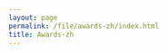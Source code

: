 ```yaml
---
layout: page
permalink: /file/awards-zh/index.html
title: Awards-zh
---
```

<!--
> 更新时间：2024/05/20 &nbsp; [English Version (英文)](https://caihanlin.com/awards/)

## 综合奖学金

- 2023年12月：AAAI本科生学者奖学金（¥30000）<br>计算机领域顶级会议全额资助，每年奖励18名杰出本科生
- 2024年05月：施然创新奖学金（¥10000）<br>福州大学最高奖学金之一，每年奖励10名杰出本科生
- 2023年08月：能化奖学金（¥10000）<br>福州大学最高奖学金之一，每年奖励15名杰出本科生
- 2023年05月：厦航奖学金（¥5000）
- 2021-2024：福州大学综合一等奖学金（¥15000，四次）<br>中外合作办学，双学位项目联合奖学金
- 2024年05月：爱尔兰国立梅努斯大学最佳毕业论文奖（¥3000）
- 2023年10月：爱尔兰国立梅努斯大学最佳学术表现奖（¥750）
- 2022年10月：爱尔兰国立梅努斯大学最佳课程项目奖（¥750）

## 科研基金

- 2024-2025：中国国际大学生创新大赛奖励基金<br>竞赛奖励基金（¥10000）基金主持人
- 2023-2024：国家级大学生创新创业训练计划<br>国重点（No.202310386056， ¥20000）基金主持人
- 2023-2024：全国青年科普创新实验暨项目大赛奖励基金<br>竞赛奖励基金（¥5000）基金主持人

## 科研竞赛

- 2024年01月：第9届中国国际大学生创新大赛国家级铜奖（互联网+）
- 2023年08月：第9届“3S杯”大学生物联网技术与应用大赛国家级二等奖
- 2023年08月：第9届全国青年科普创新实验暨项目大赛最佳技术奖、国家级三等奖
- 2023年08月：第11届“NCDA”杯全国高校数字艺术设计大赛福建省级赛二等奖
- 2023年08月：第16届中国大学生计算机设计大赛福建省级赛三等奖
- 2023年06月：第3届福建省青年科普创新实验暨项目大赛福建省级赛一等奖（冠军）
- 2023年05月：第25届国际大学生数学建模竞赛国际级特等奖提名（所有20508篇论文中的前1%）
- 2023年05月：第7届米兰设计周中国高校设计学科师生优秀作品展省级赛三等奖
- 2022年11月：第31届“高教社杯”全国大学生数学建模竞赛本科组福建赛区一等奖（前8%）
- 2022年10月：爱尔兰国立梅努斯大学年度最佳学生项目奖（前8%）
- 2022年08月：第15届中国大学生计算机设计大赛国家级三等奖
- 2022年06月：福州大学游泳比赛100米自由泳冠军、50米蛙泳季军（达国家二级运动员标准）
- 2022年06月：第13届“南威杯”福州大学数学建模竞赛三等奖
- 2022年05月：第15届中国大学生计算机设计大赛福建省级赛二等奖
- 2022年05月：第1届全国大学生新媒体大赛国家级三等奖

## 社会服务

- 2022年04月：福州大学年度“最美志愿者”（每年仅10名）
- 2021年07月：第44届世界遗产大会优秀志愿者
- 2021年07月：第4届数字中国建设峰会优秀志愿者
- 2023年05月：福州大学年度优秀学生干部
- 2022年05月：福州大学年度优秀共青团员
- 2021年05月：福州大学年度三好学生
- 2021年09月-2022年09月：福州大学团委志愿者工作部副部长
- 2020年09月-2021年09月：福州大学梅努斯国际工程学院班长
- 2022年09月至今：IEEE协会，AAAI协会，中国人工智能学会CAAI（学生会员）
-->
